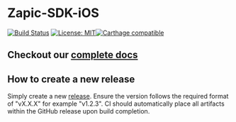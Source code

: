 # Zapic-SDK-iOS

[![Build Status](https://travis-ci.org/ZapicInc/Zapic-SDK-iOS.svg?branch=master)](https://travis-ci.org/ZapicInc/Zapic-SDK-iOS)
[![License: MIT](https://img.shields.io/badge/License-MIT-yellow.svg)](https://opensource.org/licenses/MIT)[![Carthage compatible](https://img.shields.io/badge/Carthage-compatible-4BC51D.svg?style=flat)](https://github.com/Carthage/Carthage) 

## Checkout our [complete docs](https://www.zapic.com/docs/ios/)

How to create a new release
-------------
Simply create a new [release](https://github.com/ZapicInc/Zapic-SDK-iOS/releases). Ensure the version follows the required format of "vX.X.X" for example "v1.2.3". CI should automatically place all artifacts within the GitHub release upon build completion.
